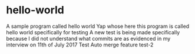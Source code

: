 # hello-world
A sample program called hello world
Yap whose here this program is called hello world specifically for testing
A new test is being made specifically because I did not understand what commits are as evidenced in my interview on 11th of July 2017
Test Auto merge feature
test-2
